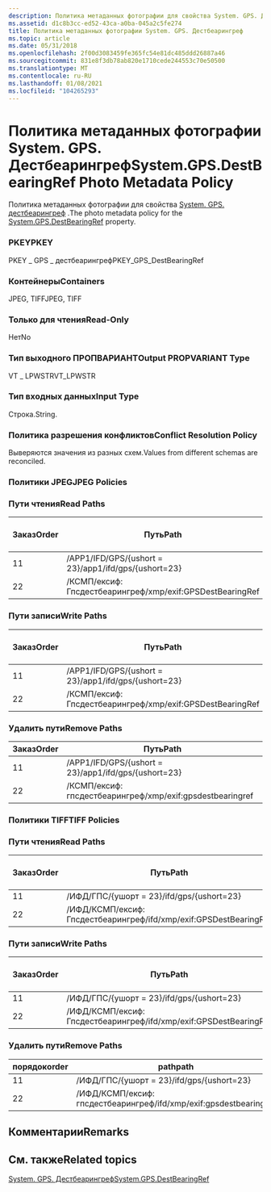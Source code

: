 ```yaml
---
description: Политика метаданных фотографии для свойства System. GPS. Дестбеарингреф.
ms.assetid: d1c8b3cc-ed52-43ca-a0ba-045a2c5fe274
title: Политика метаданных фотографии System. GPS. Дестбеарингреф
ms.topic: article
ms.date: 05/31/2018
ms.openlocfilehash: 2f00d3083459fe365fc54e81dc485ddd26887a46
ms.sourcegitcommit: 831e8f3db78ab820e1710cede244553c70e50500
ms.translationtype: MT
ms.contentlocale: ru-RU
ms.lasthandoff: 01/08/2021
ms.locfileid: "104265293"
---
```

# <a name="systemgpsdestbearingref-photo-metadata-policy"></a><span data-ttu-id="b2b9e-103">Политика метаданных фотографии System. GPS. Дестбеарингреф</span><span class="sxs-lookup"><span data-stu-id="b2b9e-103">System.GPS.DestBearingRef Photo Metadata Policy</span></span>

<span data-ttu-id="b2b9e-104">Политика метаданных фотографии для свойства [System. GPS. дестбеарингреф](../properties/props-system-gps-destbearingref.md) .</span><span class="sxs-lookup"><span data-stu-id="b2b9e-104">The photo metadata policy for the [System.GPS.DestBearingRef](../properties/props-system-gps-destbearingref.md) property.</span></span>

### <a name="pkey"></a><span data-ttu-id="b2b9e-105">PKEY</span><span class="sxs-lookup"><span data-stu-id="b2b9e-105">PKEY</span></span>

<span data-ttu-id="b2b9e-106">PKEY \_ GPS \_ дестбеарингреф</span><span class="sxs-lookup"><span data-stu-id="b2b9e-106">PKEY\_GPS\_DestBearingRef</span></span>

### <a name="containers"></a><span data-ttu-id="b2b9e-107">Контейнеры</span><span class="sxs-lookup"><span data-stu-id="b2b9e-107">Containers</span></span>

<span data-ttu-id="b2b9e-108">JPEG, TIFF</span><span class="sxs-lookup"><span data-stu-id="b2b9e-108">JPEG, TIFF</span></span>

### <a name="read-only"></a><span data-ttu-id="b2b9e-109">Только для чтения</span><span class="sxs-lookup"><span data-stu-id="b2b9e-109">Read-Only</span></span>

<span data-ttu-id="b2b9e-110">Нет</span><span class="sxs-lookup"><span data-stu-id="b2b9e-110">No</span></span>

### <a name="output-propvariant-type"></a><span data-ttu-id="b2b9e-111">Тип выходного ПРОПВАРИАНТ</span><span class="sxs-lookup"><span data-stu-id="b2b9e-111">Output PROPVARIANT Type</span></span>

<span data-ttu-id="b2b9e-112">VT \_ LPWSTR</span><span class="sxs-lookup"><span data-stu-id="b2b9e-112">VT\_LPWSTR</span></span>

### <a name="input-type"></a><span data-ttu-id="b2b9e-113">Тип входных данных</span><span class="sxs-lookup"><span data-stu-id="b2b9e-113">Input Type</span></span>

<span data-ttu-id="b2b9e-114">Строка.</span><span class="sxs-lookup"><span data-stu-id="b2b9e-114">String.</span></span>

### <a name="conflict-resolution-policy"></a><span data-ttu-id="b2b9e-115">Политика разрешения конфликтов</span><span class="sxs-lookup"><span data-stu-id="b2b9e-115">Conflict Resolution Policy</span></span>

<span data-ttu-id="b2b9e-116">Выверяются значения из разных схем.</span><span class="sxs-lookup"><span data-stu-id="b2b9e-116">Values from different schemas are reconciled.</span></span>

### <a name="jpeg-policies"></a><span data-ttu-id="b2b9e-117">Политики JPEG</span><span class="sxs-lookup"><span data-stu-id="b2b9e-117">JPEG Policies</span></span>

### <a name="read-paths"></a><span data-ttu-id="b2b9e-118">Пути чтения</span><span class="sxs-lookup"><span data-stu-id="b2b9e-118">Read Paths</span></span>



| <span data-ttu-id="b2b9e-119">Заказ</span><span class="sxs-lookup"><span data-stu-id="b2b9e-119">Order</span></span> | <span data-ttu-id="b2b9e-120">Путь</span><span class="sxs-lookup"><span data-stu-id="b2b9e-120">Path</span></span>                        | <span data-ttu-id="b2b9e-121">Формат диска</span><span class="sxs-lookup"><span data-stu-id="b2b9e-121">Disk Format</span></span> |
|-------|-----------------------------|-------------|
| <span data-ttu-id="b2b9e-122">1</span><span class="sxs-lookup"><span data-stu-id="b2b9e-122">1</span></span>     | <span data-ttu-id="b2b9e-123">/APP1/IFD/GPS/{ushort = 23}</span><span class="sxs-lookup"><span data-stu-id="b2b9e-123">/app1/ifd/gps/{ushort=23}</span></span>   | <span data-ttu-id="b2b9e-124">ascii</span><span class="sxs-lookup"><span data-stu-id="b2b9e-124">ascii</span></span>       |
| <span data-ttu-id="b2b9e-125">2</span><span class="sxs-lookup"><span data-stu-id="b2b9e-125">2</span></span>     | <span data-ttu-id="b2b9e-126">/КСМП/ексиф: Гпсдестбеарингреф</span><span class="sxs-lookup"><span data-stu-id="b2b9e-126">/xmp/exif:GPSDestBearingRef</span></span> | <span data-ttu-id="b2b9e-127">Юникод</span><span class="sxs-lookup"><span data-stu-id="b2b9e-127">unicode</span></span>     |



 

### <a name="write-paths"></a><span data-ttu-id="b2b9e-128">Пути записи</span><span class="sxs-lookup"><span data-stu-id="b2b9e-128">Write Paths</span></span>



| <span data-ttu-id="b2b9e-129">Заказ</span><span class="sxs-lookup"><span data-stu-id="b2b9e-129">Order</span></span> | <span data-ttu-id="b2b9e-130">Путь</span><span class="sxs-lookup"><span data-stu-id="b2b9e-130">Path</span></span>                        | <span data-ttu-id="b2b9e-131">Формат диска</span><span class="sxs-lookup"><span data-stu-id="b2b9e-131">Disk Format</span></span> |
|-------|-----------------------------|-------------|
| <span data-ttu-id="b2b9e-132">1</span><span class="sxs-lookup"><span data-stu-id="b2b9e-132">1</span></span>     | <span data-ttu-id="b2b9e-133">/APP1/IFD/GPS/{ushort = 23}</span><span class="sxs-lookup"><span data-stu-id="b2b9e-133">/app1/ifd/gps/{ushort=23}</span></span>   | <span data-ttu-id="b2b9e-134">ascii</span><span class="sxs-lookup"><span data-stu-id="b2b9e-134">ascii</span></span>       |
| <span data-ttu-id="b2b9e-135">2</span><span class="sxs-lookup"><span data-stu-id="b2b9e-135">2</span></span>     | <span data-ttu-id="b2b9e-136">/КСМП/ексиф: Гпсдестбеарингреф</span><span class="sxs-lookup"><span data-stu-id="b2b9e-136">/xmp/exif:GPSDestBearingRef</span></span> | <span data-ttu-id="b2b9e-137">Юникод</span><span class="sxs-lookup"><span data-stu-id="b2b9e-137">unicode</span></span>     |



 

### <a name="remove-paths"></a><span data-ttu-id="b2b9e-138">Удалить пути</span><span class="sxs-lookup"><span data-stu-id="b2b9e-138">Remove Paths</span></span>



| <span data-ttu-id="b2b9e-139">Заказ</span><span class="sxs-lookup"><span data-stu-id="b2b9e-139">Order</span></span> | <span data-ttu-id="b2b9e-140">Путь</span><span class="sxs-lookup"><span data-stu-id="b2b9e-140">Path</span></span>                        |
|-------|-----------------------------|
| <span data-ttu-id="b2b9e-141">1</span><span class="sxs-lookup"><span data-stu-id="b2b9e-141">1</span></span>     | <span data-ttu-id="b2b9e-142">/APP1/IFD/GPS/{ushort = 23}</span><span class="sxs-lookup"><span data-stu-id="b2b9e-142">/app1/ifd/gps/{ushort=23}</span></span>   |
| <span data-ttu-id="b2b9e-143">2</span><span class="sxs-lookup"><span data-stu-id="b2b9e-143">2</span></span>     | <span data-ttu-id="b2b9e-144">/КСМП/ексиф: гпсдестбеарингреф</span><span class="sxs-lookup"><span data-stu-id="b2b9e-144">/xmp/exif:gpsdestbearingref</span></span> |



 

### <a name="tiff-policies"></a><span data-ttu-id="b2b9e-145">Политики TIFF</span><span class="sxs-lookup"><span data-stu-id="b2b9e-145">TIFF Policies</span></span>

### <a name="read-paths"></a><span data-ttu-id="b2b9e-146">Пути чтения</span><span class="sxs-lookup"><span data-stu-id="b2b9e-146">Read Paths</span></span>



| <span data-ttu-id="b2b9e-147">Заказ</span><span class="sxs-lookup"><span data-stu-id="b2b9e-147">Order</span></span> | <span data-ttu-id="b2b9e-148">Путь</span><span class="sxs-lookup"><span data-stu-id="b2b9e-148">Path</span></span>                            | <span data-ttu-id="b2b9e-149">Формат диска</span><span class="sxs-lookup"><span data-stu-id="b2b9e-149">Disk Format</span></span> |
|-------|---------------------------------|-------------|
| <span data-ttu-id="b2b9e-150">1</span><span class="sxs-lookup"><span data-stu-id="b2b9e-150">1</span></span>     | <span data-ttu-id="b2b9e-151">/ИФД/ГПС/{ушорт = 23}</span><span class="sxs-lookup"><span data-stu-id="b2b9e-151">/ifd/gps/{ushort=23}</span></span>            | <span data-ttu-id="b2b9e-152">ascii</span><span class="sxs-lookup"><span data-stu-id="b2b9e-152">ascii</span></span>       |
| <span data-ttu-id="b2b9e-153">2</span><span class="sxs-lookup"><span data-stu-id="b2b9e-153">2</span></span>     | <span data-ttu-id="b2b9e-154">/ИФД/КСМП/ексиф: Гпсдестбеарингреф</span><span class="sxs-lookup"><span data-stu-id="b2b9e-154">/ifd/xmp/exif:GPSDestBearingRef</span></span> | <span data-ttu-id="b2b9e-155">Юникод</span><span class="sxs-lookup"><span data-stu-id="b2b9e-155">unicode</span></span>     |



 

### <a name="write-paths"></a><span data-ttu-id="b2b9e-156">Пути записи</span><span class="sxs-lookup"><span data-stu-id="b2b9e-156">Write Paths</span></span>



| <span data-ttu-id="b2b9e-157">Заказ</span><span class="sxs-lookup"><span data-stu-id="b2b9e-157">Order</span></span> | <span data-ttu-id="b2b9e-158">Путь</span><span class="sxs-lookup"><span data-stu-id="b2b9e-158">Path</span></span>                            | <span data-ttu-id="b2b9e-159">Формат диска</span><span class="sxs-lookup"><span data-stu-id="b2b9e-159">Disk Format</span></span> |
|-------|---------------------------------|-------------|
| <span data-ttu-id="b2b9e-160">1</span><span class="sxs-lookup"><span data-stu-id="b2b9e-160">1</span></span>     | <span data-ttu-id="b2b9e-161">/ИФД/ГПС/{ушорт = 23}</span><span class="sxs-lookup"><span data-stu-id="b2b9e-161">/ifd/gps/{ushort=23}</span></span>            | <span data-ttu-id="b2b9e-162">ascii</span><span class="sxs-lookup"><span data-stu-id="b2b9e-162">ascii</span></span>       |
| <span data-ttu-id="b2b9e-163">2</span><span class="sxs-lookup"><span data-stu-id="b2b9e-163">2</span></span>     | <span data-ttu-id="b2b9e-164">/ИФД/КСМП/ексиф: Гпсдестбеарингреф</span><span class="sxs-lookup"><span data-stu-id="b2b9e-164">/ifd/xmp/exif:GPSDestBearingRef</span></span> | <span data-ttu-id="b2b9e-165">Юникод</span><span class="sxs-lookup"><span data-stu-id="b2b9e-165">unicode</span></span>     |



 

### <a name="remove-paths"></a><span data-ttu-id="b2b9e-166">Удалить пути</span><span class="sxs-lookup"><span data-stu-id="b2b9e-166">Remove Paths</span></span>



| <span data-ttu-id="b2b9e-167">порядок</span><span class="sxs-lookup"><span data-stu-id="b2b9e-167">order</span></span> | <span data-ttu-id="b2b9e-168">path</span><span class="sxs-lookup"><span data-stu-id="b2b9e-168">path</span></span>                            |
|-------|---------------------------------|
| <span data-ttu-id="b2b9e-169">1</span><span class="sxs-lookup"><span data-stu-id="b2b9e-169">1</span></span>     | <span data-ttu-id="b2b9e-170">/ИФД/ГПС/{ушорт = 23}</span><span class="sxs-lookup"><span data-stu-id="b2b9e-170">/ifd/gps/{ushort=23}</span></span>            |
| <span data-ttu-id="b2b9e-171">2</span><span class="sxs-lookup"><span data-stu-id="b2b9e-171">2</span></span>     | <span data-ttu-id="b2b9e-172">/ИФД/КСМП/ексиф: гпсдестбеарингреф</span><span class="sxs-lookup"><span data-stu-id="b2b9e-172">/ifd/xmp/exif:gpsdestbearingref</span></span> |



 

## <a name="remarks"></a><span data-ttu-id="b2b9e-173">Комментарии</span><span class="sxs-lookup"><span data-stu-id="b2b9e-173">Remarks</span></span>

## <a name="related-topics"></a><span data-ttu-id="b2b9e-174">См. также</span><span class="sxs-lookup"><span data-stu-id="b2b9e-174">Related topics</span></span>

<dl> <dt>

[<span data-ttu-id="b2b9e-175">System. GPS. Дестбеарингреф</span><span class="sxs-lookup"><span data-stu-id="b2b9e-175">System.GPS.DestBearingRef</span></span>](../properties/props-system-gps-destbearingref.md)
</dt> </dl>

 

 

